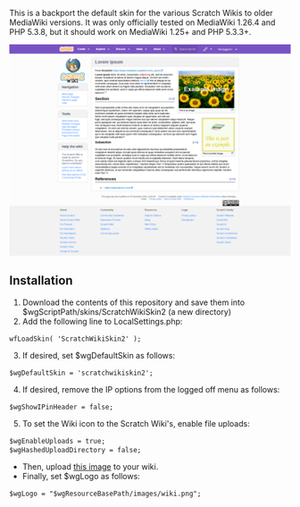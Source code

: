 This is a backport the default skin for the various Scratch Wikis to older MediaWiki versions. It was only officially tested on MediaWiki 1.26.4 and PHP 5.3.8, but it should work on MediaWiki 1.25+ and PHP 5.3.3+.

<p align="center">
  <img src='./readmeimg/WikiLipsum.png'>
</p>

## Installation
1. Download the contents of this repository and save them into $wgScriptPath/skins/ScratchWikiSkin2 (a new directory)
2. Add the following line to LocalSettings.php:
```
wfLoadSkin( 'ScratchWikiSkin2' );
```
3. If desired, set $wgDefaultSkin as follows:
```
$wgDefaultSkin = 'scratchwikiskin2';
```
4. If desired, remove the IP options from the logged off menu as follows:
```
$wgShowIPinHeader = false;
```
5. To set the Wiki icon to the Scratch Wiki's, enable file uploads:
```
$wgEnableUploads = true;
$wgHashedUploadDirectory = false;
```
- Then, upload [this image](https://en.scratch-wiki.info/wiki/File:Wiki.png) to your wiki.
- Finally, set $wgLogo as follows:
```
$wgLogo = "$wgResourceBasePath/images/wiki.png";
```